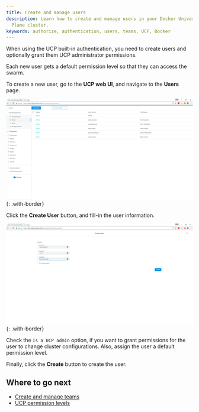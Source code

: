 ```yaml
---
title: Create and manage users
description: Learn how to create and manage users in your Docker Universal Control
  Plane cluster.
keywords: authorize, authentication, users, teams, UCP, Docker
---
```


When using the UCP built-in authentication, you need to create users and
optionally grant them UCP administrator permissions.  

Each new user gets a default permission level so that they can access the
swarm.

To create a new user, go to the **UCP web UI**, and navigate to the
**Users** page.

![](../../images/create-users-1.png){: .with-border}

Click the **Create User** button, and fill-in the user information.

![](../../images/create-users-2.png){: .with-border}

Check the `Is a UCP admin` option, if you want to grant permissions for the
user to change cluster configurations. Also, assign the user a default
permission level.

Finally, click the **Create** button to create the user.

## Where to go next

* [Create and manage teams](create-and-manage-teams.md)
* [UCP permission levels](permission-levels.md)
